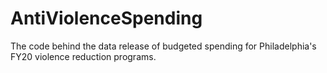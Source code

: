 # AntiViolenceSpending
The code behind the data release of budgeted spending for Philadelphia's FY20 violence reduction programs.
